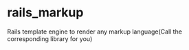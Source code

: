 rails_markup
============

Rails template engine to render any markup language(Call the corresponding library for you)
